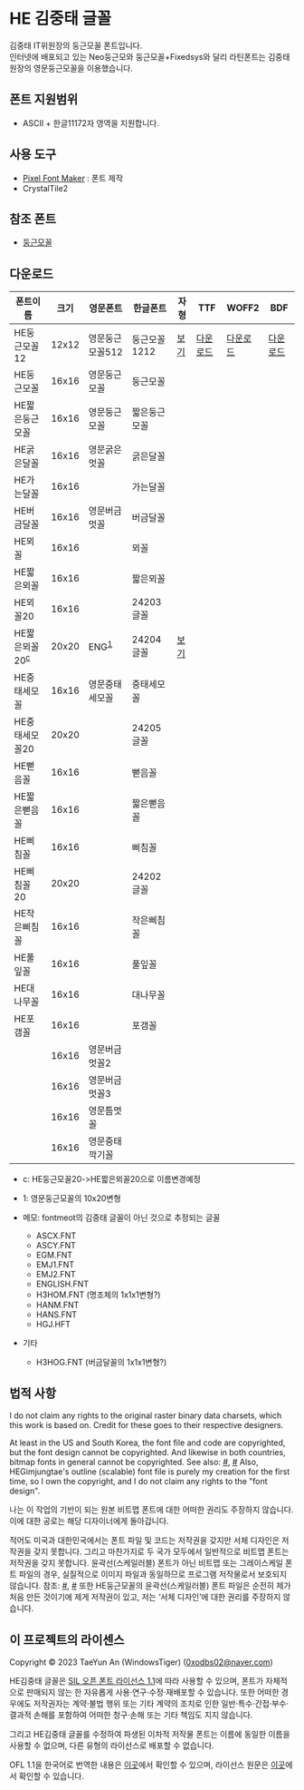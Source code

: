# HE 김중태 글꼴
김중태 IT위원장의 둥근모꼴 폰트입니다.<br>
인터넷에 배포되고 있는 Neo둥근모와 둥근모꼴+Fixedsys와 달리 라틴폰트는 김중태 원장의 영문둥근모꼴을 이용했습니다. 

## 폰트 지원범위
* ASCII + 한글11172자 영역을 지원합니다.

## 사용 도구
* [Pixel Font Maker](https://github.com/wintiger0222/pixel-font-maker) : 폰트 제작
* CrystalTile2

## 참조 폰트
* [둥근모꼴](https://ith.kr/about/font.html)

## 다운로드

| 폰트이름 | 크기 | 영문폰트 | 한글폰트 | 자형 | TTF |  WOFF2 |  BDF |
| ------- | ---- | ---- | ---- | ---- | ---- | ---- | ---- |
| HE둥근모꼴12 | 12x12| 영문둥근모꼴512 | 둥근모꼴1212 | [보기](https://lsfont.quiple.dev/#https://wintiger0222.github.io/Silhoua_font/HEGimjungtae/HEDunggeunmokkol12.ttf)  | [다운로드](https://wintiger0222.github.io/Silhoua_font/HEGimjungtae/HEDunggeunmokkol12.ttf)   | [다운로드](https://wintiger0222.github.io/Silhoua_font/HEGimjungtae/HEDunggeunmokkol12.woff2)    | [다운로드](https://wintiger0222.github.io/Silhoua_font/HEGimjungtae/HEDunggeunmokkol12.bdf)    |
| HE둥근모꼴 | 16x16 | 영문둥근모꼴 | 둥근모꼴 |
| HE짧은둥근모꼴 | 16x16 | 영문둥근모꼴 | 짧은둥근모꼴 |
| HE굵은달꼴 | 16x16 | 영문굵은멋꼴 | 굵은달꼴 |
| HE가는달꼴 | 16x16 |  | 가는달꼴 |
| HE버금달꼴 | 16x16 | 영문버금멋꼴 | 버금달꼴 |
| HE뫼꼴 | 16x16 | | 뫼꼴 |
| HE짧은뫼꼴 | 16x16 | | 짧은뫼꼴 |
| HE뫼꼴20 | 16x16 |   | 24203글꼴 |
| HE짧은뫼꼴20<sup>[c](#footnote_c)</sup> | 20x20 | ENG<sup>[1](#footnote_1)</sup> | 24204글꼴 | [보기](https://lsfont.quiple.dev/#https://wintiger0222.github.io/Silhoua_font/HEGimjungtae/HEDunggeunmokkol20.ttf)  |    |     |     |
| HE중태세모꼴 | 16x16 |  영문중태세모꼴 | 중태세모꼴 |
| HE중태세모꼴20 | 20x20 |    | 24205글꼴 |
| HE뻗음꼴 | 16x16 |  | 뻗음꼴 |
| HE짧은뻗음꼴 | 16x16 |  | 짧은뻗음꼴 |
| HE삐침꼴 | 16x16 |  | 삐침꼴 |
| HE삐침꼴20 | 20x20 |    | 24202글꼴 |
| HE작은삐침꼴 | 16x16 |  | 작은삐침꼴 |
| HE풀잎꼴 | 16x16 |  | 풀잎꼴 |
| HE대나무꼴 | 16x16 |  | 대나무꼴 |
| HE포갬꼴 | 16x16 |  | 포갬꼴 |
|  | 16x16 |  영문버금멋꼴2 |
|  | 16x16 |  영문버금멋꼴3 |
|  |  16x16 | 영문틈멋꼴 |
|  | 16x16 |   영문중태깍기꼴 |

* <a name="footnote_1">c</a>: HE둥근모꼴20->HE짧은뫼꼴20으로 이름변경예정
* <a name="footnote_1">1</a>: 영문둥근모꼴의 10x20변형

* 메모: fontmeot의 김중태 글꼴이 아닌 것으로 추정되는 글꼴 
  * ASCX.FNT
  * ASCY.FNT
  * EGM.FNT
  * EMJ1.FNT
  * EMJ2.FNT
  * ENGLISH.FNT
  * H3HOM.FNT (명조체의 1x1x1변형?)
  * HANM.FNT
  * HANS.FNT
  * HGJ.HFT
* 기타
  * H3HOG.FNT (버금달꼴의 1x1x1변형?)
## 법적 사항
I do not claim any rights to the original raster binary data charsets, which this work is based on. Credit for these goes to their respective designers.

At least in the US and South Korea, the font file and code are copyrighted, but the font design cannot be copyrighted. And likewise in both countries, bitmap fonts in general cannot be copyrighted. See also: [#](https://int10h.org/oldschool-pc-fonts/readme/#legal_stuff), [#](http://kasanlaw.com/bbs/board.php?bo_table=sub04_2&wr_id=226) Also, HEGimjungtae's outline (scalable) font file is purely my creation for the first time, so I own the copyright, and I do not claim any rights to the "font design".

나는 이 작업의 기반이 되는 원본 비트맵 폰트에 대한 어떠한 권리도 주장하지 않습니다. 이에 대한 공로는 해당 디자이너에게 돌아갑니다.

적어도 미국과 대한민국에서는 폰트 파일 및 코드는 저작권을 갖지만 서체 디자인은 저작권을 갖지 못합니다. 그리고 마찬가지로 두 국가 모두에서 일반적으로 비트맵 폰트는 저작권을 갖지 못합니다. 윤곽선(스케일러블) 폰트가 아닌 비트맵 또는 그레이스케일 폰트 파일의 경우, 실질적으로 이미지 파일과 동일하므로 프로그램 저작물로서 보호되지 않습니다. 참조: [#](https://int10h.org/oldschool-pc-fonts/readme/#legal_stuff), [#](http://kasanlaw.com/bbs/board.php?bo_table=sub04_2&wr_id=226) 또한 HE둥근모꼴의 윤곽선(스케일러블) 폰트 파일은 순전히 제가 처음 만든 것이기에 제게 저작권이 있고, 저는 ‘서체 디자인’에 대한 권리를 주장하지 않습니다.

## 이 프로젝트의 라이센스
Copyright © 2023 TaeYun An (WindowsTiger) (0xodbs02@naver.com)

HE김중태 글꼴은 [SIL 오픈 폰트 라이선스 1.1](https://scripts.sil.org/cms/scripts/page.php?site_id=nrsi&id=OFL)에 따라 사용할 수 있으며, 폰트가 자체적으로 판매되지 않는 한 자유롭게 사용·연구·수정·재배포할 수 있습니다. 또한 어떠한 경우에도 저작권자는 계약·불법 행위 또는 기타 계약의 조치로 인한 일반·특수·간접·부수·결과적 손해를 포함하여 어떠한 청구·손해 또는 기타 책임도 지지 않습니다.

그리고 HE김중태 글꼴를 수정하여 파생된 이차적 저작물 폰트는 이름에 동일한 이름을 사용할 수 없으며, 다른 유형의 라이선스로 배포할 수 없습니다.

OFL 1.1을 한국어로 번역한 내용은 [이곳](LICENSE_ko.md)에서 확인할 수 있으며, 라이선스 원문은 [이곳](LICENSE.md)에서 확인할 수 있습니다.